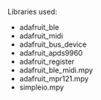 Libraries used:
* adafruit_ble
* adafruit_midi
* adafruit_bus_device
* adafruit_apds9960
* adafruit_register
* adafruit_ble_midi.mpy
* adafruit_mpr121.mpy
* simpleio.mpy
